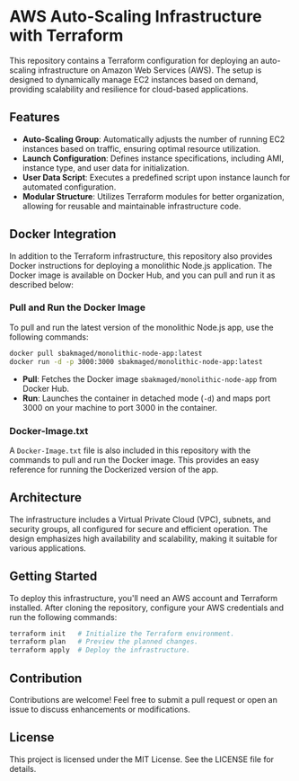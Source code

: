 # AWS Auto-Scaling Infrastructure with Terraform

This repository contains a Terraform configuration for deploying an auto-scaling infrastructure on Amazon Web Services (AWS). The setup is designed to dynamically manage EC2 instances based on demand, providing scalability and resilience for cloud-based applications.

## Features

- **Auto-Scaling Group**: Automatically adjusts the number of running EC2 instances based on traffic, ensuring optimal resource utilization.
- **Launch Configuration**: Defines instance specifications, including AMI, instance type, and user data for initialization.
- **User Data Script**: Executes a predefined script upon instance launch for automated configuration.
- **Modular Structure**: Utilizes Terraform modules for better organization, allowing for reusable and maintainable infrastructure code.

## Docker Integration

In addition to the Terraform infrastructure, this repository also provides Docker instructions for deploying a monolithic Node.js application. The Docker image is available on Docker Hub, and you can pull and run it as described below:

### Pull and Run the Docker Image

To pull and run the latest version of the monolithic Node.js app, use the following commands:

```bash
docker pull sbakmaged/monolithic-node-app:latest
docker run -d -p 3000:3000 sbakmaged/monolithic-node-app:latest
```

- **Pull**: Fetches the Docker image `sbakmaged/monolithic-node-app` from Docker Hub.
- **Run**: Launches the container in detached mode (`-d`) and maps port 3000 on your machine to port 3000 in the container.

### Docker-Image.txt

A `Docker-Image.txt` file is also included in this repository with the commands to pull and run the Docker image. This provides an easy reference for running the Dockerized version of the app.

## Architecture

The infrastructure includes a Virtual Private Cloud (VPC), subnets, and security groups, all configured for secure and efficient operation. The design emphasizes high availability and scalability, making it suitable for various applications.

## Getting Started

To deploy this infrastructure, you'll need an AWS account and Terraform installed. After cloning the repository, configure your AWS credentials and run the following commands:

```bash
terraform init   # Initialize the Terraform environment.
terraform plan   # Preview the planned changes.
terraform apply  # Deploy the infrastructure.
```

## Contribution

Contributions are welcome! Feel free to submit a pull request or open an issue to discuss enhancements or modifications.

## License

This project is licensed under the MIT License. See the LICENSE file for details.